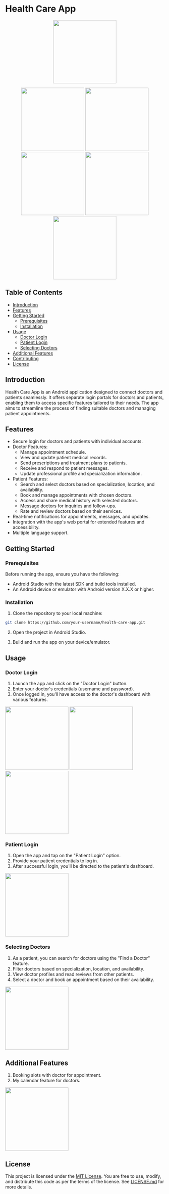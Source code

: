 # Health Care App

<p align="center">
<img src="https://github.com/Salai-Harish/App-images/blob/main/Screenshot_2023-07-26-12-42-07-32_5d833e56a684b39e1dbcb31d6b4026ad.png" width=200/>
</p>

<p align="center">
    <img src="https://github.com/Salai-Harish/Health_Care_Application/blob/main/App-Images/Screenshot_2023-08-01-14-53-49-64_5d833e56a684b39e1dbcb31d6b4026ad%20(1).jpg" width=200 style="margin-right">
        <img src="https://github.com/Salai-Harish/Health_Care_Application/blob/main/App-Images/Screenshot_2023-08-01-14-54-05-69_5d833e56a684b39e1dbcb31d6b4026ad.jpg" width=200 style="margin-right">
    <img src="https://github.com/Salai-Harish/Health_Care_Application/blob/main/App-Images/Screenshot_2023-08-01-14-54-05-69_5d833e56a684b39e1dbcb31d6b4026ad.jpg" width=200 style="margin-right">
    <img src="https://github.com/Salai-Harish/Health_Care_Application/blob/main/App-Images/Screenshot_2023-08-01-14-58-50-75_5d833e56a684b39e1dbcb31d6b4026ad.jpg" width=200 style="margin-right">
    <img src="https://github.com/Salai-Harish/Health_Care_Application/blob/main/App-Images/Screenshot_2023-08-01-15-00-38-21_5d833e56a684b39e1dbcb31d6b4026ad.jpg" width=200>
</p>


## Table of Contents
- [Introduction](#introduction)
- [Features](#features)
- [Getting Started](#getting-started)
    - [Prerequisites](#prerequisites)
    - [Installation](#installation)
- [Usage](#usage)
    - [Doctor Login](#doctor-login)
    - [Patient Login](#patient-login)
    - [Selecting Doctors](#selecting-doctors)
- [Additional Features](#additional-features)
- [Contributing](#contributing)
- [License](#license)

## Introduction

Health Care App is an Android application designed to connect doctors and patients seamlessly. It offers separate login portals for doctors and patients, enabling them to access specific features tailored to their needs. The app aims to streamline the process of finding suitable doctors and managing patient appointments.

## Features

- Secure login for doctors and patients with individual accounts.
- Doctor Features:
    - Manage appointment schedule.
    - View and update patient medical records.
    - Send prescriptions and treatment plans to patients.
    - Receive and respond to patient messages.
    - Update professional profile and specialization information.
- Patient Features:
    - Search and select doctors based on specialization, location, and availability.
    - Book and manage appointments with chosen doctors.
    - Access and share medical history with selected doctors.
    - Message doctors for inquiries and follow-ups.
    - Rate and review doctors based on their services.
- Real-time notifications for appointments, messages, and updates.
- Integration with the app's web portal for extended features and accessibility.
- Multiple language support.

## Getting Started

### Prerequisites

Before running the app, ensure you have the following:

- Android Studio with the latest SDK and build tools installed.
- An Android device or emulator with Android version X.X.X or higher.

### Installation

1. Clone the repository to your local machine:

```bash
git clone https://github.com/your-username/health-care-app.git
```

2. Open the project in Android Studio.

3. Build and run the app on your device/emulator.

## Usage

### Doctor Login

1. Launch the app and click on the "Doctor Login" button.
2. Enter your doctor's credentials (username and password).
3. Once logged in, you'll have access to the doctor's dashboard with various features.
<img src="https://github.com/Salai-Harish/Health_Care_Application/blob/main/App-Images/Screenshot_2023-08-01-14-53-49-64_5d833e56a684b39e1dbcb31d6b4026ad%20(1).jpg" width=200/>
<img src="https://github.com/Salai-Harish/Health_Care_Application/blob/main/App-Images/Screenshot_2023-08-01-14-54-05-69_5d833e56a684b39e1dbcb31d6b4026ad.jpg" width=200/>
<img src="https://github.com/Salai-Harish/Health_Care_Application/blob/main/App-Images/Screenshot_2023-08-01-14-59-55-42_5d833e56a684b39e1dbcb31d6b4026ad.jpg" width=200/>

### Patient Login

1. Open the app and tap on the "Patient Login" option.
2. Provide your patient credentials to log in.
3. After successful login, you'll be directed to the patient's dashboard.
<img src="https://github.com/Salai-Harish/Health_Care_Application/blob/main/App-Images/Screenshot_2023-08-01-15-00-38-21_5d833e56a684b39e1dbcb31d6b4026ad.jpg" width=200/>

### Selecting Doctors

1. As a patient, you can search for doctors using the "Find a Doctor" feature.
2. Filter doctors based on specialization, location, and availability.
3. View doctor profiles and read reviews from other patients.
4. Select a doctor and book an appointment based on their availability.
<img src="https://github.com/Salai-Harish/Health_Care_Application/blob/main/App-Images/Screenshot_2023-08-01-15-00-15-77_5d833e56a684b39e1dbcb31d6b4026ad.jpg" width=200/>

## Additional Features

1. Booking slots with doctor for appointment.
2. My calendar feature for doctors.
<img src="https://github.com/Salai-Harish/Health_Care_Application/blob/main/App-Images/Screenshot_2023-08-01-14-58-50-75_5d833e56a684b39e1dbcb31d6b4026ad.jpg" width=200/>

## License

This project is licensed under the [MIT License](link_to_license_file). You are free to use, modify, and distribute this code as per the terms of the license. See [LICENSE.md](link_to_license_file) for more details.
